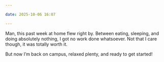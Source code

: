 ```yaml
---

date: 2025-10-06 16:07

---
```


Man, this past week at home flew right by. Between eating, sleeping, and doing absolutely nothing, I got no work done whatsoever. Not that I care though, it was totally worth it.  

But now I’m back on campus, relaxed plenty, and ready to get started!
